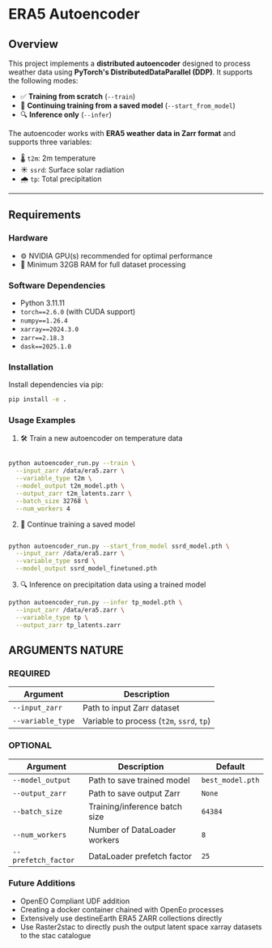 # ERA5 Autoencoder

## Overview

This project implements a **distributed autoencoder** designed to process weather data using **PyTorch's DistributedDataParallel (DDP)**. It supports the following modes:

- ✅ **Training from scratch** (`--train`)
- 🔁 **Continuing training from a saved model** (`--start_from_model`)
- 🔍 **Inference only** (`--infer`)

The autoencoder works with **ERA5 weather data in Zarr format** and supports three variables:

- 🌡️ `t2m`: 2m temperature  
- ☀️ `ssrd`: Surface solar radiation  
- 🌧️ `tp`: Total precipitation

---

## Requirements

### Hardware
- ⚙️ NVIDIA GPU(s) recommended for optimal performance  
- 💾 Minimum 32GB RAM for full dataset processing

### Software Dependencies

- Python 3.11.11
- `torch==2.6.0` (with CUDA support)
- `numpy==1.26.4`
- `xarray==2024.3.0`
- `zarr==2.18.3`
- `dask==2025.1.0`

### Installation

Install dependencies via pip:

```bash
pip install -e .
```
### Usage Examples

1. 🛠️ Train a new autoencoder on temperature data

```bash

python autoencoder_run.py --train \
  --input_zarr /data/era5.zarr \
  --variable_type t2m \
  --model_output t2m_model.pth \
  --output_zarr t2m_latents.zarr \
  --batch_size 32768 \
  --num_workers 4
```

2. 🔁 Continue training a saved model

```bash

python autoencoder_run.py --start_from_model ssrd_model.pth \
  --input_zarr /data/era5.zarr \
  --variable_type ssrd \
  --model_output ssrd_model_finetuned.pth
```

3. 🔍 Inference on precipitation data using a trained model

```bash
python autoencoder_run.py --infer tp_model.pth \
  --input_zarr /data/era5.zarr \
  --variable_type tp \
  --output_zarr tp_latents.zarr

```

## ARGUMENTS NATURE

### REQUIRED

| Argument        | Description                           |
|----------------|---------------------------------------|
| `--input_zarr`   | Path to input Zarr dataset             |
| `--variable_type`| Variable to process (`t2m`, `ssrd`, `tp`) |

### OPTIONAL

| Argument          | Description                       | Default         |
|------------------|-----------------------------------|-----------------|
| `--model_output`   | Path to save trained model          | `best_model.pth` |
| `--output_zarr`    | Path to save output Zarr            | `None`           |
| `--batch_size`     | Training/inference batch size       | `64384`          |
| `--num_workers`    | Number of DataLoader workers        | `8`              |
| `--prefetch_factor`| DataLoader prefetch factor          | `25`             |


### Future Additions 

- OpenEO Compliant UDF addition
- Creating a docker container chained with OpenEo processes
- Extensively use destineEarth ERA5 ZARR collections directly
- Use Raster2stac to directly push the output latent space xarray datasets to the stac catalogue

